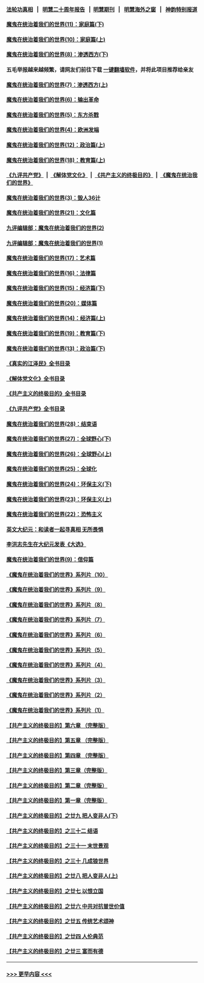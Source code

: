 #### [法轮功真相](https://github.com/gfw-breaker/truth/blob/master/README.md?t=0) &nbsp;&nbsp;|&nbsp;&nbsp; [明慧二十周年报告](https://github.com/gfw-breaker/mh-reports/blob/master/README.md?t=0) &nbsp;&nbsp;|&nbsp;&nbsp;[明慧期刊](https://github.com/gfw-breaker/mh-qikan) &nbsp;&nbsp;|&nbsp;&nbsp; [明慧海外之窗](https://github.com/gfw-breaker/mh-news/blob/master/README.md?t=0) &nbsp;&nbsp;|&nbsp;&nbsp; [神韵特别报道](https://github.com/gfw-breaker/mh-news/blob/master/shenyun.md?t=0)
#### [魔鬼在统治着我们的世界(11)：家庭篇(下)](../pages/nsc422/n10440961.md?t=11191150) 
#### [魔鬼在统治着我们的世界(10)：家庭篇(上)](../pages/nsc422/n10435448.md?t=11191150) 
#### [魔鬼在统治着我们的世界(8)：渗透西方(下)](../pages/nsc422/n10429603.md?t=11191150) 
#### 五毛举报越来越频繁，请网友们前往下载 [一键翻墙软件](https://github.com/gfw-breaker/ssr-accounts)，并将此项目推荐给亲友
#### [魔鬼在统治着我们的世界(7)：渗透西方(上)](../pages/nsc422/n10426013.md?t=11191150) 
#### [魔鬼在统治着我们的世界(6)：输出革命](../pages/nsc422/n10421536.md?t=11191150) 
#### [魔鬼在统治着我们的世界(5)：东方杀戮](../pages/nsc422/n10417707.md?t=11191150) 
#### [魔鬼在统治着我们的世界(4)：欧洲发端](../pages/nsc422/n10414890.md?t=11191150) 
#### [魔鬼在统治着我们的世界(12)：政治篇(上)](../pages/nsc422/n10444576.md?t=11191150) 
#### [魔鬼在统治着我们的世界(18)：教育篇(上)](../pages/nsc422/n10526970.md?t=11191150) 
#### [《九评共产党》](https://github.com/begood0513/9ping.md/blob/master/README.md) &nbsp;|&nbsp; [《解体党文化》](../../../../jtdwh.md/blob/master/README.md)  &nbsp;|&nbsp; [《共产主义的终极目的》](../../../../gczydzjmd.md/blob/master/README.md) &nbsp;|&nbsp; [《魔鬼在统治我们的世界》](../../../../mgztzwmdsj.md/blob/master/README.md) 
#### [魔鬼在统治着我们的世界(3)：毁人36计](../pages/nsc422/n10411583.md?t=11191150) 
#### [魔鬼在统治着我们的世界(21)：文化篇](../pages/nsc422/n10597706.md?t=11191150) 
#### [九评编辑部：魔鬼在统治着我们的世界(2)](../pages/nsc422/n10410036.md?t=11191150) 
#### [九评编辑部：魔鬼在统治着我们的世界(1)](../pages/nsc422/n10406825.md?t=11191150) 
#### [魔鬼在统治着我们的世界(17)：艺术篇](../pages/nsc422/n10499093.md?t=11191150) 
#### [魔鬼在统治着我们的世界(16)：法律篇](../pages/nsc422/n10485969.md?t=11191150) 
#### [魔鬼在统治着我们的世界(15)：经济篇(下)](../pages/nsc422/n10469975.md?t=11191150) 
#### [魔鬼在统治着我们的世界(20)：媒体篇](../pages/nsc422/n10586579.md?t=11191150) 
#### [魔鬼在统治着我们的世界(14)：经济篇(上)](../pages/nsc422/n10457370.md?t=11191150) 
#### [魔鬼在统治着我们的世界(19)：教育篇(下)](../pages/nsc422/n10564808.md?t=11191150) 
#### [魔鬼在统治着我们的世界(13)：政治篇(下)](../pages/nsc422/n10448270.md?t=11191150) 
#### [《真实的江泽民》全书目录](../pages/nsc422/n13721399.md?t=11191150) 
#### [《解体党文化》全书目录](../pages/nsc422/n13721157.md?t=11191150) 
#### [《共产主义的终极目的》全书目录](../pages/nsc422/n13721048.md?t=11191150) 
#### [《九评共产党》全书目录](../pages/nsc422/n13708085.md?t=11191150) 
#### [魔鬼在统治着我们的世界(28)：结束语](../pages/nsc422/n10936246.md?t=11191150) 
#### [魔鬼在统治着我们的世界(27)：全球野心(下)](../pages/nsc422/n10928319.md?t=11191150) 
#### [魔鬼在统治着我们的世界(26)：全球野心(上)](../pages/nsc422/n10900318.md?t=11191150) 
#### [魔鬼在统治着我们的世界(25)：全球化](../pages/nsc422/n10788205.md?t=11191150) 
#### [魔鬼在统治着我们的世界(24)：环保主义(下)](../pages/nsc422/n10695307.md?t=11191150) 
#### [魔鬼在统治着我们的世界(23)：环保主义(上)](../pages/nsc422/n10688613.md?t=11191150) 
#### [魔鬼在统治着我们的世界(22)：恐怖主义](../pages/nsc422/n10614727.md?t=11191150) 
#### [英文大纪元：和读者一起寻真相 无所畏惧](../pages/nsc422/n12542027.md?t=11191150) 
#### [李洪志先生在大纪元发表《大选》](../pages/nsc422/n12534746.md?t=11191150) 
#### [魔鬼在统治着我们的世界(9)：信仰篇](../pages/nsc422/n10432159.md?t=11191150) 
#### [《魔鬼在统治着我们的世界》系列片（10）](../pages/nsc422/n12292670.md?t=11191150) 
#### [《魔鬼在统治着我们的世界》系列片（9）](../pages/nsc422/n12290859.md?t=11191150) 
#### [《魔鬼在统治着我们的世界》系列片（8）](../pages/nsc422/n12287445.md?t=11191150) 
#### [《魔鬼在统治着我们的世界》系列片（7）](../pages/nsc422/n12283425.md?t=11191150) 
#### [《魔鬼在统治着我们的世界》系列片（6）](../pages/nsc422/n12282314.md?t=11191150) 
#### [《魔鬼在统治着我们的世界》系列片（5）](../pages/nsc422/n12281419.md?t=11191150) 
#### [《魔鬼在统治着我们的世界》系列片（4）](../pages/nsc422/n12274024.md?t=11191150) 
#### [《魔鬼在统治着我们的世界》系列片（3）](../pages/nsc422/n12271322.md?t=11191150) 
#### [《魔鬼在统治着我们的世界》系列片（2）](../pages/nsc422/n12269049.md?t=11191150) 
#### [《魔鬼在统治着我们的世界》系列片（1）](../pages/nsc422/n12267575.md?t=11191150) 
#### [【共产主义的终极目的】第六章 （完整版）](../pages/nsc422/n11428913.md?t=11191150) 
#### [【共产主义的终极目的】第五章 （完整版）](../pages/nsc422/n11428912.md?t=11191150) 
#### [【共产主义的终极目的】第四章 （完整版）](../pages/nsc422/n11428907.md?t=11191150) 
#### [【共产主义的终极目的】第三章（完整版）](../pages/nsc422/n11428848.md?t=11191150) 
#### [【共产主义的终极目的】第二章（完整版）](../pages/nsc422/n11428831.md?t=11191150) 
#### [【共产主义的终极目的】第一章（完整版）](../pages/nsc422/n11417651.md?t=11191150) 
#### [【共产主义的终极目的】之廿九 把人变非人(下)](../pages/nsc422/n11344140.md?t=11191150) 
#### [【共产主义的终极目的】之三十二 结语](../pages/nsc422/n11360535.md?t=11191150) 
#### [【共产主义的终极目的】之三十一 末世景观](../pages/nsc422/n11351129.md?t=11191150) 
#### [【共产主义的终极目的】之三十 几成狼世界](../pages/nsc422/n11348280.md?t=11191150) 
#### [【共产主义的终极目的】之廿八 把人变非人(上)](../pages/nsc422/n11340492.md?t=11191150) 
#### [【共产主义的终极目的】之廿七 以恨立国](../pages/nsc422/n11336944.md?t=11191150) 
#### [【共产主义的终极目的】之廿六 中共对抗普世价值](../pages/nsc422/n11324785.md?t=11191150) 
#### [【共产主义的终极目的】之廿五 传统艺术颂神](../pages/nsc422/n11296396.md?t=11191150) 
#### [【共产主义的终极目的】之廿四 人伦典范](../pages/nsc422/n11296397.md?t=11191150) 
#### [【共产主义的终极目的】之廿三 富而有德](../pages/nsc422/n11283598.md?t=11191150) 

----
#### [ >>> 更早内容 <<< ](../indexes/nsc422-earlier.md)
